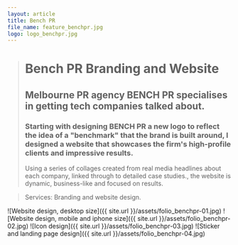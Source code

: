 ```yaml
---
layout: article
title: Bench PR
file_name: feature_benchpr.jpg
logo: logo_benchpr.jpg
---
```


> # Bench PR Branding and Website
> ## Melbourne PR agency BENCH PR specialises in getting tech companies talked about.
> ### Starting with designing BENCH PR a new logo to reflect the idea of a "benchmark" that the brand is built around, I designed a website that showcases the firm's high-profile clients and impressive results.
> Using a series of collages created from real media headlines about each company, linked through to detailed case studies., the website is dynamic, business-like and focused on results.

 > Services: Branding and website design.

![Website design, desktop size]({{ site.url }}/assets/folio_benchpr-01.jpg)
![Website design, mobile and iphone size]({{ site.url }}/assets/folio_benchpr-02.jpg)
![Icon design]({{ site.url }}/assets/folio_benchpr-03.jpg)
![Sticker and landing page design]({{ site.url }}/assets/folio_benchpr-04.jpg)

